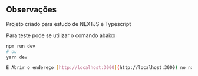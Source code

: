 ## Observações

Projeto criado para estudo de NEXTJS e Typescript

Para teste pode se utilizar o comando abaixo

```bash
npm run dev
# ou
yarn dev

E Abrir o endereço [http://localhost:3000](http://localhost:3000) no navegador para exibição \d\o resultado.
```
